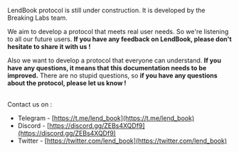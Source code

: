 LendBook protocol is still under construction. It is developed by the Breaking Labs team.

We aim to develop a protocol that meets real user needs. So we're listening to all our future users. **If you have any feedback on LendBook, please don't hesitate to share it with us !**

Also we want to develop a protocol that everyone can understand. **If you have any questions, it means that this documentation needs to be improved.** There are no stupid questions, so **if you have any questions about the protocol, please let us know !**

<br>
Contact us on :

* Telegram - [https://t.me/lend_book](https://t.me/lend_book)
* Discord - [https://discord.gg/ZEBs4XQDf9](https://discord.gg/ZEBs4XQDf9)
* Twitter - [https://twitter.com/lend_book](https://twitter.com/lend_book)


